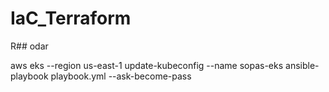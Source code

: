 # IaC_Terraform

R## odar 

aws eks --region us-east-1 update-kubeconfig --name sopas-eks 
ansible-playbook playbook.yml --ask-become-pass

